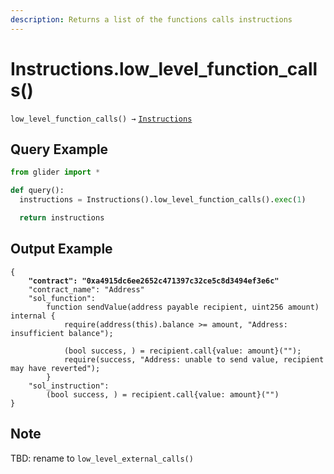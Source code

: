 ```yaml
---
description: Returns a list of the functions calls instructions
---
```


# Instructions.low\_level\_function\_calls()

`low_level_function_calls() →` [`Instructions`](./)

## Query Example

```python
from glider import *

def query():
  instructions = Instructions().low_level_function_calls().exec(1)

  return instructions
```

## Output Example

<pre class="language-solidity"><code class="lang-solidity">{
<strong>    "contract": "0xa4915dc6ee2652c471397c32ce5c8d3494ef3e6c"
</strong>    "contract_name": "Address"
    "sol_function":
        function sendValue(address payable recipient, uint256 amount) internal {
            require(address(this).balance >= amount, "Address: insufficient balance");
    
            (bool success, ) = recipient.call{value: amount}("");
            require(success, "Address: unable to send value, recipient may have reverted");
        }
    "sol_instruction":
        (bool success, ) = recipient.call{value: amount}("")
}
</code></pre>

## Note

TBD: rename to `low_level_external_calls()`
